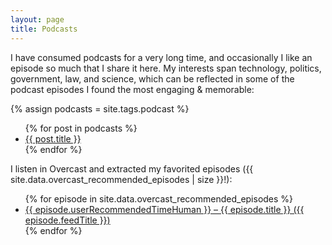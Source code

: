 ```yaml
---
layout: page
title: Podcasts
---
```


I have consumed podcasts for a very long time, and occasionally I like an episode
so much that I share it here. My interests span technology, politics, government,
law, and science, which can be reflected in some of the podcast episodes I found
the most engaging & memorable:

{% assign podcasts = site.tags.podcast %}
<ul>
{% for post in podcasts %}
<li><a href="{{ post.url }}">{{ post.title }}</a></li>
{% endfor %}
</ul>

I listen in Overcast and extracted my favorited episodes ({{ site.data.overcast_recommended_episodes | size }}!):

<ul>
{% for episode in site.data.overcast_recommended_episodes %}
<li><a href="{{ episode.episodeURL }}">{{ episode.userRecommendedTimeHuman }} – {{ episode.title }} ({{ episode.feedTitle }})</a></li>
{% endfor %}
</ul>
